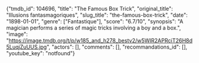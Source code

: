 {"tmdb_id": 104696, "title": "The Famous Box Trick", "original_title": "Illusions fantasmagoriques", "slug_title": "the-famous-box-trick", "date": "1898-01-01", "genre": ["Fantastique"], "score": "6.7/10", "synopsis": "A magician performs a series of magic tricks involving a boy and a box.", "image": "https://image.tmdb.org/t/p/w185_and_h278_bestv2/w5WIR2APRciT26H8d5LuqjZuUUS.jpg", "actors": [], "comments": [], "recommandations_id": [], "youtube_key": "notfound"}